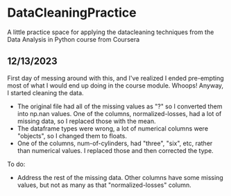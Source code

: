 # DataCleaningPractice
A little practice space for applying the datacleaning techniques from the Data Analysis in Python course from Coursera

## 12/13/2023
First day of messing around with this, and I've realized I ended pre-empting most of what I would end up doing in the course module. Whoops! Anyway, I started cleaning the data. 
- The original file had all of the missing values as "?" so I converted them into np.nan values. One of the columns, normalized-losses, had a lot of missing data, so I replaced those with the mean.
- The dataframe types were wrong, a lot of numerical columns were "objects", so I changed them to floats.
- One of the columns, num-of-cylinders, had "three", "six", etc, rather than numerical values. I replaced those and then corrected the type.

To do:
- Address the rest of the missing data. Other columns have some missing values, but not as many as that "normalized-losses" column.
